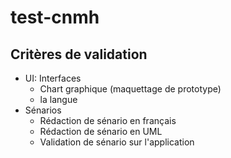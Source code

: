 # test-cnmh

## Critères de validation

- UI: Interfaces
  - Chart graphique (maquettage de prototype)
  - la langue
- Sénarios
  - Rédaction de sénario en français
  - Rédaction de sénario en UML
  - Validation de sénario sur l'application